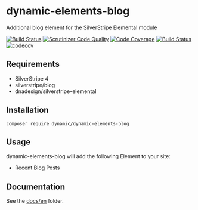 # dynamic-elements-blog

Additional blog element for the SilverStripe Elemental module

[![Build Status](https://travis-ci.org/dynamic/silverstripe-elemental-blog.svg?branch=master)](https://travis-ci.org/dynamic/silverstripe-elemental-blog)
[![Scrutinizer Code Quality](https://scrutinizer-ci.com/g/dynamic/silverstripe-elemental-blog/badges/quality-score.png?b=master)](https://scrutinizer-ci.com/g/dynamic/silverstripe-elemental-blog/?branch=master)
[![Code Coverage](https://scrutinizer-ci.com/g/dynamic/silverstripe-elemental-blog/badges/coverage.png?b=master)](https://scrutinizer-ci.com/g/dynamic/silverstripe-elemental-blog/?branch=master)
[![Build Status](https://scrutinizer-ci.com/g/dynamic/dynamic-elements-blog/badges/build.png?b=master)](https://scrutinizer-ci.com/g/dynamic/dynamic-elements-blog/build-status/master)
[![codecov](https://codecov.io/gh/dynamic/silverstripe-elemental-blog/branch/master/graph/badge.svg)](https://codecov.io/gh/dynamic/silverstripe-elemental-blog)

## Requirements

- SilverStripe 4
- silverstripe/blog
- dnadesign/silverstripe-elemental

## Installation

`composer require dynamic/dynamic-elements-blog`

## Usage

dynamic-elements-blog will add the following Element to your site:

* Recent Blog Posts

## Documentation

See the [docs/en](docs/en/index.md) folder.
